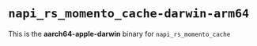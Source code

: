 # `napi_rs_momento_cache-darwin-arm64`

This is the **aarch64-apple-darwin** binary for `napi_rs_momento_cache`
